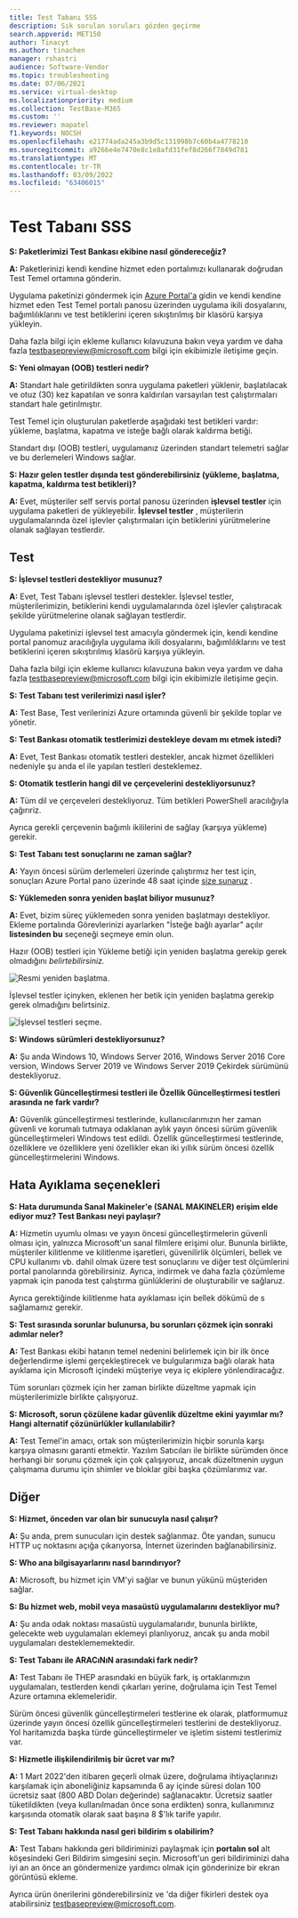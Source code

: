 ```yaml
---
title: Test Tabanı SSS
description: Sık sorulan soruları gözden geçirme
search.appverid: MET150
author: Tinacyt
ms.author: tinachen
manager: rshastri
audience: Software-Vendor
ms.topic: troubleshooting
ms.date: 07/06/2021
ms.service: virtual-desktop
ms.localizationpriority: medium
ms.collection: TestBase-M365
ms.custom: ''
ms.reviewer: mapatel
f1.keywords: NOCSH
ms.openlocfilehash: e21774ada245a3b9d5c131998b7c60b4a4778210
ms.sourcegitcommit: a9266e4e7470e8c1e8afd31fef8d266f7849d781
ms.translationtype: MT
ms.contentlocale: tr-TR
ms.lasthandoff: 03/09/2022
ms.locfileid: "63406015"
---
```

# <a name="test-base-faq"></a>Test Tabanı SSS

**S: Paketlerimizi Test Bankası ekibine nasıl göndereceğiz?**

**A:** Paketlerinizi kendi kendine hizmet eden portalımızı kullanarak doğrudan Test Temel ortamına gönderin.

Uygulama paketinizi göndermek için [Azure Portal'a](https://www.aka.ms/testbaseportal "Test Tabanı Giriş Sayfası") gidin ve kendi kendine hizmet eden Test Temel portalı panosu üzerinden uygulama ikili dosyalarını, bağımlılıklarını ve test betiklerini içeren sıkıştırılmış bir klasörü karşıya yükleyin. 

Daha fazla bilgi için ekleme kullanıcı kılavuzuna bakın veya yardım ve daha fazla <testbasepreview@microsoft.com> bilgi için ekibimizle iletişime geçin.

**S: Yeni olmayan (OOB) testleri nedir?**

**A:** Standart hale getirildikten sonra uygulama paketleri yüklenir, başlatılacak ve otuz (30) kez kapatılan ve sonra kaldırılan varsayılan test çalıştırmaları standart hale getirılmıştır. 

Test Temel için oluşturulan paketlerde aşağıdaki test betikleri vardır: yükleme, başlatma, kapatma ve isteğe bağlı olarak kaldırma betiği. 

Standart dışı (OOB) testleri, uygulamanız üzerinden standart telemetri sağlar ve bu derlemeleri Windows sağlar.

**S: Hazır gelen testler dışında test gönderebilirsiniz (yükleme, başlatma, kapatma, kaldırma test betikleri)?**

**A:** Evet, müşteriler self servis portal panosu üzerinden **işlevsel testler** için uygulama paketleri de yükleyebilir.
**İşlevsel testler** , müşterilerin uygulamalarında özel işlevler çalıştırmaları için betiklerini yürütmelerine olanak sağlayan testlerdir.


## <a name="testing"></a>Test

**S: İşlevsel testleri destekliyor musunuz?**

**A:** Evet, Test Tabanı işlevsel testleri destekler. İşlevsel testler, müşterilerimizin, betiklerini kendi uygulamalarında özel işlevler çalıştıracak şekilde yürütmelerine olanak sağlayan testlerdir. 

Uygulama paketinizi işlevsel test amacıyla göndermek için, kendi kendine portal panomuz aracılığıyla uygulama ikili dosyalarını, bağımlılıklarını ve test betiklerini içeren sıkıştırılmış klasörü karşıya yükleyin. 

Daha fazla bilgi için ekleme kullanıcı kılavuzuna bakın veya yardım ve daha fazla <testbasepreview@microsoft.com> bilgi için ekibimizle iletişime geçin.

**S: Test Tabanı test verilerimizi nasıl işler?**

**A:** Test Base, Test verilerinizi Azure ortamında güvenli bir şekilde toplar ve yönetir. 

**S: Test Bankası otomatik testlerimizi destekleye devam mı etmek istedi?**

**A:** Evet, Test Bankası otomatik testleri destekler, ancak hizmet özellikleri nedeniyle şu anda el ile yapılan testleri desteklemez.

**S: Otomatik testlerin hangi dil ve çerçevelerini destekliyorsunuz?**

**A:** Tüm dil ve çerçeveleri destekliyoruz. Tüm betikleri PowerShell aracılığıyla çağırıriz. 

Ayrıca gerekli çerçevenin bağımlı ikililerini de sağlay (karşıya yükleme) gerekir.

**S: Test Tabanı test sonuçlarını ne zaman sağlar?**

**A:** Yayın öncesi sürüm derlemeleri üzerinde çalıştırmız her test için, sonuçları Azure Portal pano üzerinde 48 saat içinde [size sunaruz](https://www.aka.ms/testbaseportal "Test Tabanı Giriş Sayfası") .

**S: Yüklemeden sonra yeniden başlat biliyor musunuz?**

**A:** Evet, bizim süreç yüklemeden sonra yeniden başlatmayı destekliyor. Ekleme portalında Görevlerinizi ayarlarken "İsteğe bağlı ayarlar" açılır **listesinden bu** seçeneği seçmeye emin olun.

Hazır (OOB) testleri için Yükleme betiği için yeniden başlatma gerekip gerek olmadığını _belirtebilirsiniz._

![Resmi yeniden başlatma.](Media/reboot.png)

İşlevsel testler içinyken, eklenen her betik için yeniden başlatma gerekip gerek olmadığını belirtsiniz.

![İşlevsel testleri seçme.](Media/functionalreboot.png)

**S: Windows sürümleri destekliyorsunuz?**

**A:** Şu anda Windows 10, Windows Server 2016, Windows Server 2016 Core version, Windows Server 2019 ve Windows Server 2019 Çekirdek sürümünü destekliyoruz.

**S: Güvenlik Güncelleştirmesi testleri ile Özellik Güncelleştirmesi testleri arasında ne fark vardır?**

**A:** Güvenlik güncelleştirmesi testlerinde, kullanıcılarımızın her zaman **<ins></ins>** güvenli ve korumalı tutmaya odaklanan aylık yayın öncesi sürüm güvenlik güncelleştirmeleri Windows test edildi. Özellik güncelleştirmesi testlerinde, özelliklere ve özelliklere **<ins></ins>** yeni özellikler ekan iki yıllık sürüm öncesi özellik güncelleştirmelerini Windows.

## <a name="debugging-options"></a>Hata Ayıklama seçenekleri

**S: Hata durumunda Sanal Makineler'e (SANAL MAKINELER) erişim elde ediyor muz? Test Bankası neyi paylaşır?**

**A:** Hizmetin uyumlu olması ve yayın öncesi güncelleştirmelerin güvenli olması için, yalnızca Microsoft'un sanal filmlere erişimi olur. Bununla birlikte, müşteriler kilitlenme ve kilitlenme işaretleri, güvenilirlik ölçümleri, bellek ve CPU kullanımı vb. dahil olmak üzere test sonuçlarını ve diğer test ölçümlerini portal panolarında  görebilirsiniz. Ayrıca, indirmek ve daha fazla çözümleme yapmak için panoda test çalıştırma günlüklerini de oluşturabilir ve sağlaruz. 

Ayrıca gerektiğinde kilitlenme hata ayıklaması için bellek dökümü de s sağlamamız gerekir.

**S: Test sırasında sorunlar bulunursa, bu sorunları çözmek için sonraki adımlar neler?**

**A:** Test Bankası ekibi hatanın temel nedenini belirlemek için bir ilk önce değerlendirme işlemi gerçekleştirecek ve bulgularımıza bağlı olarak hata ayıklama için Microsoft içindeki müşteriye veya iç ekiplere yönlendiracağız. 

Tüm sorunları çözmek için her zaman birlikte düzeltme yapmak için müşterilerimizle birlikte çalışıyoruz. 

**S: Microsoft, sorun çözülene kadar güvenlik düzeltme ekini yayımlar mı? Hangi alternatif çözünürlükler kullanılabilir?**

**A:** Test Temel'in amacı, ortak son müşterilerimizin hiçbir sorunla karşı karşıya olmasını garanti etmektir. Yazılım Satıcıları ile birlikte sürümden önce herhangi bir sorunu çözmek için çok çalışıyoruz, ancak düzeltmenin uygun çalışmama durumu için shimler ve bloklar gibi başka çözümlarımız var.

## <a name="miscellaneous"></a>Diğer

**S: Hizmet, önceden var olan bir sunucuyla nasıl çalışır?**

**A:** Şu anda, prem sunucuları için destek sağlanmaz. Öte yandan, sunucu HTTP uç noktasını açığa çıkarıyorsa, İnternet üzerinden bağlanabilirsiniz.

**S: Who ana bilgisayarlarını nasıl barındırıyor?**

**A:** Microsoft, bu hizmet için VM'yi sağlar ve bunun yükünü müşteriden sağlar.

**S: Bu hizmet web, mobil veya masaüstü uygulamalarını destekliyor mu?**

**A:** Şu anda odak noktası masaüstü uygulamalarıdır, bununla birlikte, gelecekte web uygulamaları eklemeyi planlıyoruz, ancak şu anda mobil uygulamaları desteklememektedir.

**S: Test Tabanı ile ARACıNıN arasındaki fark nedir?**

**A:** Test Tabanı ile THEP arasındaki en büyük fark, iş ortaklarımızın uygulamaları, testlerden kendi çıkarları yerine, doğrulama için Test Temel Azure ortamına eklemeleridir. 

Sürüm öncesi güvenlik güncelleştirmeleri testlerine ek olarak, platformumuz üzerinde yayın öncesi özellik güncelleştirmeleri testlerini de destekliyoruz. Yol haritamızda başka türde güncelleştirmeler ve işletim sistemi testlerimiz var.

**S: Hizmetle ilişkilendirilmiş bir ücret var mı?**

**A:** 1 Mart 2022'den itibaren geçerli olmak üzere, doğrulama ihtiyaçlarınızı karşılamak için aboneliğiniz kapsamında 6 ay içinde süresi dolan 100 ücretsiz saat (800 ABD Doları değerinde) sağlanacaktır. Ücretsiz saatler tüketildikten (veya kullanılmadan önce sona erdikten) sonra, kullanımınız karşısında otomatik olarak saat başına 8 $'lık tarife yapılır.   

**S: Test Tabanı hakkında nasıl geri bildirim s olabilirim?**

**A:** Test Tabanı hakkında geri bildiriminizi paylaşmak için **portalın sol** alt köşesindeki Geri Bildirim simgesini seçin. Microsoft'un geri bildiriminizi daha iyi an an önce an göndermenize yardımcı olmak için gönderinize bir ekran görüntüsü ekleme. 

Ayrıca ürün önerilerini gönderebilirsiniz ve 'da diğer fikirleri destek oya atabilirsiniz <testbasepreview@microsoft.com>.
